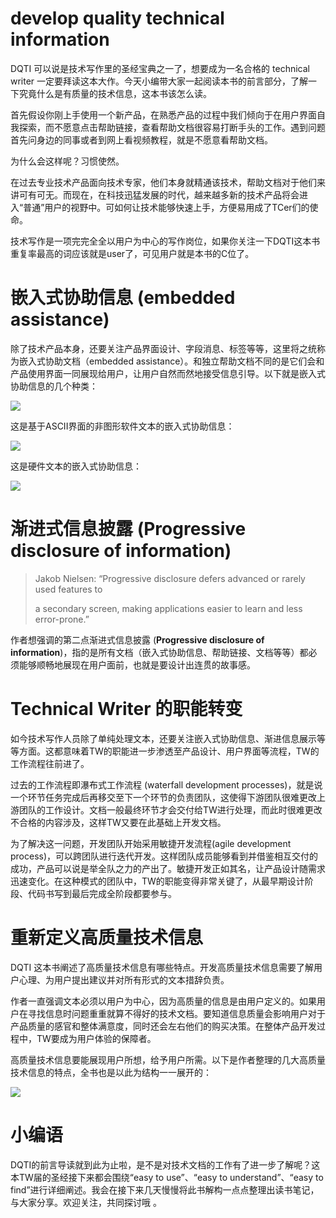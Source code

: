 # develop quality technical information

DQTI 可以说是技术写作里的圣经宝典之一了，想要成为一名合格的 technical writer 一定要拜读这本大作。今天小编带大家一起阅读本书的前言部分，了解一下究竟什么是有质量的技术信息，这本书该怎么读。 

首先假设你刚上手使用一个新产品，在熟悉产品的过程中我们倾向于在用户界面自我探索，而不愿意点击帮助链接，查看帮助文档很容易打断手头的工作。遇到问题首先问身边的同事或者到网上看视频教程，就是不愿意看帮助文档。

为什么会这样呢？习惯使然。

在过去专业技术产品面向技术专家，他们本身就精通该技术，帮助文档对于他们来讲可有可无。而现在，在科技迅猛发展的时代，越来越多新的技术产品将会进入“普通”用户的视野中。可如何让技术能够快速上手，方便易用成了TCer们的使命。

技术写作是一项完完全全以用户为中心的写作岗位，如果你关注一下DQTI这本书重复率最高的词应该就是user了，可见用户就是本书的C位了。

# 嵌入式协助信息 (embedded assistance)

除了技术产品本身，还要关注产品界面设计、字段消息、标签等等，这里将之统称为嵌入式协助文档（embedded assistance）。和独立帮助文档不同的是它们会和产品使用界面一同展现给用户，让用户自然而然地接受信息引导。以下就是嵌入式协助信息的几个种类：

![](https://github.com/ireneontheway/Technical_Communication/blob/master/Picture/DQTI1.png)

这是基于ASCII界面的非图形软件文本的嵌入式协助信息：

![](https://github.com/ireneontheway/Technical_Communication/blob/master/Picture/DQTI2.png)

这是硬件文本的嵌入式协助信息：

![](https://github.com/ireneontheway/Technical_Communication/blob/master/Picture/DQTI3.png)

# 渐进式信息披露 (**Progressive disclosure of information**)



> Jakob Nielsen: “Progressive disclosure defers advanced or rarely used features to 
>
> a secondary screen, making applications easier to learn and less error-prone.”

作者想强调的第二点渐进式信息披露 (**Progressive disclosure of information**)，指的是所有文档（嵌入式协助信息、帮助链接、文档等等）都必须能够顺畅地展现在用户面前，也就是要设计出连贯的故事感。

# Technical Writer 的职能转变

如今技术写作人员除了单纯处理文本，还要关注嵌入式协助信息、渐进信息展示等等方面。这都意味着TW的职能进一步渗透至产品设计、用户界面等流程，TW的工作流程往前进了。

过去的工作流程即瀑布式工作流程 (waterfall development processes)，就是说一个环节任务完成后再移交至下一个环节的负责团队，这使得下游团队很难更改上游团队的工作设计。文档一般最终环节才会交付给TW进行处理，而此时很难更改不合格的内容涉及，这样TW又要在此基础上开发文档。

为了解决这一问题，开发团队开始采用敏捷开发流程(agile development process)，可以跨团队进行迭代开发。这样团队成员能够看到并借鉴相互交付的成功，产品可以说是举全队之力的产出了。敏捷开发正如其名，让产品设计随需求迅速变化。在这种模式的团队中，TW的职能变得非常关键了，从最早期设计阶段、代码书写到最后完成全阶段都要参与。

# 重新定义高质量技术信息

DQTI 这本书阐述了高质量技术信息有哪些特点。开发高质量技术信息需要了解用户心理、为用户提出建议并对所有形式的文本措辞负责。

作者一直强调文本必须以用户为中心，因为高质量的信息是由用户定义的。如果用户在寻找信息时问题重重就算不得好的技术文档。要知道信息质量会影响用户对于产品质量的感官和整体满意度，同时还会左右他们的购买决策。在整体产品开发过程中，TW要成为用户体验的保障者。

高质量技术信息要能展现用户所想，给予用户所需。以下是作者整理的几大高质量技术信息的特点，全书也是以此为结构一一展开的：

![](https://github.com/ireneontheway/Technical_Communication/blob/master/Picture/DQTI4.png)



# 小编语

DQTI的前言导读就到此为止啦，是不是对技术文档的工作有了进一步了解呢？这本TW届的圣经接下来都会围绕“easy to use”、“easy to understand”、“easy to find”进行详细阐述。我会在接下来几天慢慢将此书解构一点点整理出读书笔记，与大家分享。欢迎关注，共同探讨哦 。

